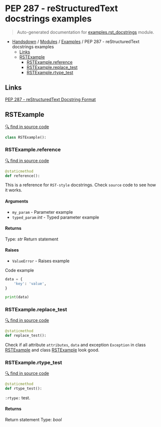 # PEP 287 - reStructuredText docstrings examples

> Auto-generated documentation for [examples.rst_docstrings](https://github.com/vemel/handsdown/blob/master/examples/rst_docstrings.py) module.

- [Handsdown](../README.md#-handsdown---python-documentation-generator) / [Modules](../MODULES.md#modules) / [Examples](index.md#examples) / PEP 287 - reStructuredText docstrings examples
    - [Links](#links)
    - [RSTExample](#rstexample)
        - [RSTExample.reference](#rstexamplereference)
        - [RSTExample.replace_test](#rstexamplereplace_test)
        - [RSTExample.rtype_test](#rstexamplertype_test)

## Links

[PEP 287 - reStructuredText Docstring Format](https://www.python.org/dev/peps/pep-0287/)

## RSTExample

[🔍 find in source code](https://github.com/vemel/handsdown/blob/master/examples/rst_docstrings.py#L10)

```python
class RSTExample():
```

### RSTExample.reference

[🔍 find in source code](https://github.com/vemel/handsdown/blob/master/examples/rst_docstrings.py#L11)

```python
@staticmethod
def reference():
```

This is a reference for ``RST-style`` docstrings. Check `source` code
to see how it works.

#### Arguments

- `my_param` - Parameter example
- `typed_param` *int* - Typed parameter example

#### Returns

Type: *str*
Return statement

#### Raises

- `ValueError` -  Raises example

Code example

```python
data = {
    'key': 'value',
}

print(data)
```

### RSTExample.replace_test

[🔍 find in source code](https://github.com/vemel/handsdown/blob/master/examples/rst_docstrings.py#L40)

```python
@staticmethod
def replace_test():
```

Check if all attribute `attributes`, ``data`` and exception `Exception` in
class [RSTExample](#rstexample) and class [RSTExample](#rstexample) look good.

### RSTExample.rtype_test

[🔍 find in source code](https://github.com/vemel/handsdown/blob/master/examples/rst_docstrings.py#L31)

```python
@staticmethod
def rtype_test():
```

`:rtype:` test.

#### Returns

Return statement
Type: *bool*
